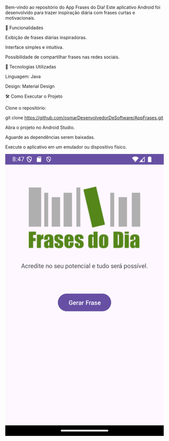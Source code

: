 Bem-vindo ao repositório do App Frases do Dia! Este aplicativo Android foi desenvolvido para trazer inspiração diária com frases curtas e motivacionais.

📱 Funcionalidades

Exibição de frases diárias inspiradoras.

Interface simples e intuitiva.

Possibilidade de compartilhar frases nas redes sociais.

🚀 Tecnologias Utilizadas

Linguagem: Java

Design: Material Design

🛠️ Como Executar o Projeto

Clone o repositório:

git clone https://github.com/osmarDesenvolvedorDeSoftware/AppFrases.git

Abra o projeto no Android Studio.

Aguarde as dependências serem baixadas.

Execute o aplicativo em um emulador ou dispositivo físico.

![App Frases do Dia](https://github.com/osmarDesenvolvedorDeSoftware/AppFrases/blob/master/app/src/main/res/drawable/Screenshot_20250128_174717.png)

